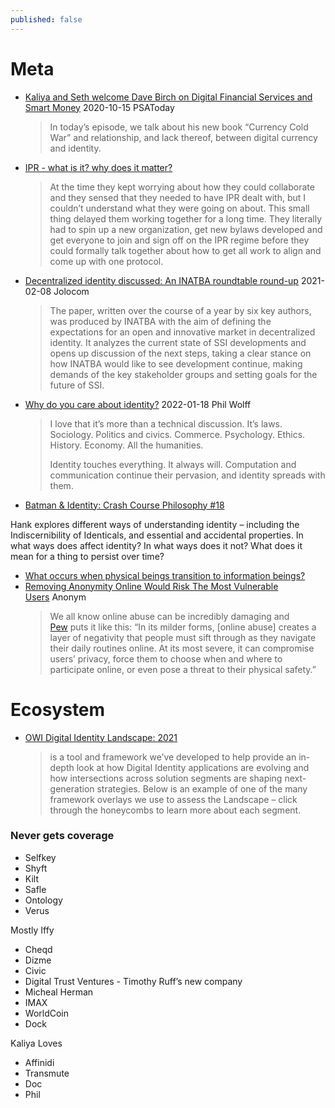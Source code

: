 ```yaml
---
published: false
---
```


# Meta
* [Kaliya and Seth welcome Dave Birch on Digital Financial Services and Smart Money](https://anchor.fm/psatoday/episodes/PSA-Today-21-Kaliya-and-Seth-welcome-Dave-Birch-on-Digital-Financial-Services-and-Smart-Money-el2hp7/a-a57pl5) 2020-10-15 PSAToday
  > In today’s episode, we talk about his new book “Currency Cold War” and relationship, and lack thereof, between digital currency and identity.
* [IPR - what is it? why does it matter?](https://identitywoman.net/ipr%e2%80%8a-%e2%80%8awhat-is-it-why-does-it-matter/)
  > At the time they kept worrying about how they could collaborate and they sensed that they needed to have IPR dealt with, but I couldn’t understand what they were going on about. This small thing delayed them working together for a long time. They literally had to spin up a new organization, get new bylaws developed and get everyone to join and sign off on the IPR regime before they could formally talk together about how to get all work to align and come up with one protocol.
* [Decentralized identity discussed: An INATBA roundtable round-up](http://web.archive.org/web/20230616033253/https://jolocom.io/blog/decentralized-identity-inatba-roundtable/) 2021-02-08 Jolocom
  > The paper, written over the course of a year by six key authors, was produced by INATBA with the aim of defining the expectations for an open and innovative market in decentralized identity. It analyzes the current state of SSI developments and opens up discussion of the next steps, taking a clear stance on how INATBA would like to see development continue, making demands of the key stakeholder groups and setting goals for the future of SSI.
* [Why do you care about identity?](https://wider.team/2022/01/18/phil-cares-about-identity/) 2022-01-18 Phil Wolff 
  > I love that it’s more than a technical discussion. It’s laws. Sociology. Politics and civics. Commerce. Psychology. Ethics. History. Economy. All the humanities.
  > 
  > Identity touches everything. It always will. Computation and communication continue their pervasion, and identity spreads with them.

* [Batman & Identity: Crash Course Philosophy #18](https://www.youtube.com/watch?v=-TFCMK4i2lo&t=10s)

Hank explores different ways of understanding identity – including the Indiscernibility of Identicals, and essential and accidental properties. In what ways does affect identity? In what ways does it not? What does it mean for a thing to persist over time?

* [What occurs when physical beings transition to information beings?](https://www.mydigitalfootprint.com/2021/05/what-occurs-when-physical-beings.html)
* [Removing Anonymity Online Would Risk The Most Vulnerable Users](https://anonyome.com/2021/04/removing-anonymity-online-would-risk-the-most-vulnerable-users/) Anonym
  > We all know online abuse can be incredibly damaging and [Pew](https://www.pewresearch.org/internet/2017/07/11/online-harassment-2017/) puts it like this: “In its milder forms, [online abuse] creates a layer of negativity that people must sift through as they navigate their daily routines online. At its most severe, it can compromise users’ privacy, force them to choose when and where to participate online, or even pose a threat to their physical safety.” 

# Ecosystem 

* [OWI Digital Identity Landscape: 2021](https://oneworldidentity.com/2021-digital-identity-landscape/)
  > is a tool and framework we’ve developed to help provide an in-depth look at how Digital Identity applications are evolving and how intersections across solution segments are shaping next-generation strategies. Below is an example of one of the many framework overlays we use to assess the Landscape – click through the honeycombs to learn more about each segment.

### Never gets coverage

- Selfkey
- Shyft
- Kilt
- Safle
- Ontology
- Verus

Mostly Iffy

- Cheqd
- Dizme
- Civic
- Digital Trust Ventures - Timothy Ruff’s new company
- Micheal Herman
- IMAX
- WorldCoin
- Dock

Kaliya Loves

- Affinidi
- Transmute
- Doc
- Phil